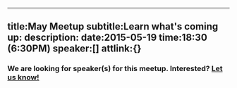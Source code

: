 ----
title:May Meetup
subtitle:Learn what's coming up:
description:
date:2015-05-19
time:18:30 (6:30PM)
speaker:[]
attlink:{}
----

### We are looking for speaker(s) for this meetup. Interested? [Let us know!][1]


[1]: /becomeaspeaker
